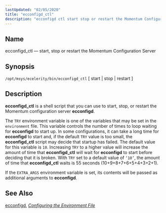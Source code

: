 ```yaml
---
lastUpdated: "02/05/2020"
title: "ecconfigd_ctl"
description: "ecconfigd ctl start stop or restart the Momentum Configuration Server opt msys ecelerity bin ecconfigd ctl start stop restart ecconfigd ctl is a shell script that you can use to start stop or restart the Momentum configuration server ecconfigd The TRY environment variable is one of the variables that may..."
---
```


<a name="executable.ecconfigd_ctl"></a> 
## Name

ecconfigd_ctl — start, stop or restart the Momentum Configuration Server

## Synopsis

`/opt/msys/ecelerity/bin/ecconfigd_ctl` [ start | stop | restart ]

<a name="idp9394688"></a> 
## Description

**ecconfigd_ctl** is a shell script that you can use to start, stop, or restart the Momentum configuration server **ecconfigd**.

The `TRY` environment variable is one of the variables that may be set in the `environment` file. This variable controls the number of times to loop waiting for **ecconfigd** to start up. In some configurations, it can take a long time for **ecconfigd** to start and, if the default `TRY` value is too small, the **ecconfigd_ctl** script may decide that startup has failed. The default value for this variable is `10`. Increasing `TRY` to a higher value will increase the amount of time that **ecconfigd_ctl** will wait for **ecconfigd** to start before deciding that it is broken. With `TRY` set to a default value of `‘10’`, the amount of time that **ecconfigd_ctl** waits is 55 seconds (10+9+8+7+6+5+4+3+2+1).

If the `EXTRA_ARGS` environment variable is set, its contents will be passed as additional arguments to **ecconfigd**.

<a name="idp12329360"></a> 
## See Also

[ecconfigd](/momentum/4/executable/ecconfigd), [*Configuring the Environment File*](/momentum/4/environment-file)